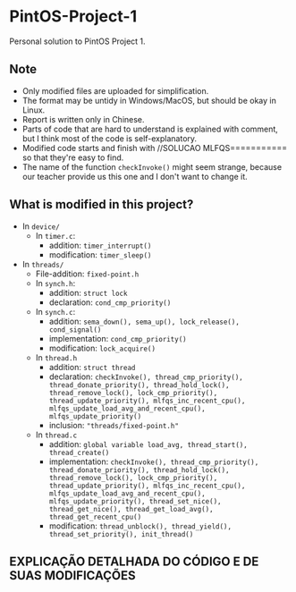 # PintOS-Project-1
Personal solution to PintOS Project 1.

## Note
- Only modified files are uploaded for simplification.
- The format may be untidy in Windows/MacOS, but should be okay in Linux.
- Report is written only in Chinese.
- Parts of code that are hard to understand is explained with comment, but I think most of the code is self-explanatory.
- Modified code starts and finish with //SOLUCAO MLFQS=========== so that they're easy to find.
- The name of the function ```checkInvoke()``` might seem strange, because our teacher provide us this one and I don't want to change it.

## What is modified in this project?
- In ```device/```
  - In ```timer.c```:
    - addition: ```timer_interrupt()```
    - modification: ```timer_sleep()```
- In ```threads/```
  - File-addition: ```fixed-point.h```
  - In ```synch.h```:
    - addition: ```struct lock```
    - declaration: ```cond_cmp_priority()```
  - In ```synch.c```:
    - addition: ```sema_down(), sema_up(), lock_release(), cond_signal()```
    - implementation: ```cond_cmp_priority()```
    - modification: ```lock_acquire()```
  - In ```thread.h```
    - addition: ```struct thread```
    - declaration: ```checkInvoke(), thread_cmp_priority(), thread_donate_priority(), thread_hold_lock(), thread_remove_lock(), lock_cmp_priority(), thread_update_priority(), mlfqs_inc_recent_cpu(), mlfqs_update_load_avg_and_recent_cpu(), mlfqs_update_priority()```
    - inclusion: ```"threads/fixed-point.h"```
  - In ```thread.c```
    - addition: ```global variable load_avg, thread_start(), thread_create()```
    - implementation: ```checkInvoke(), thread_cmp_priority(), thread_donate_priority(), thread_hold_lock(), thread_remove_lock(), lock_cmp_priority(), thread_update_priority(), mlfqs_inc_recent_cpu(), mlfqs_update_load_avg_and_recent_cpu(), mlfqs_update_priority(), thread_set_nice(), thread_get_nice(), thread_get_load_avg(), thread_get_recent_cpu()```
    - modification: ```thread_unblock(), thread_yield(), thread_set_priority(), init_thread()```


## EXPLICAÇÃO DETALHADA DO CÓDIGO E DE SUAS MODIFICAÇÕES




